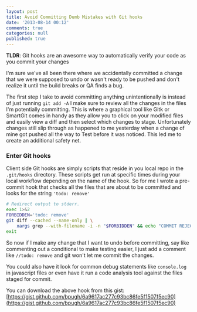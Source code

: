 ```yaml
---
layout: post
title: Avoid Committing Dumb Mistakes with Git hooks
date: '2013-08-14 00:12'
comments: true
categories: null
published: true
---
```

**TLDR**: Git hooks are an awesome way to automatically verify your code as you commit your changes

I'm sure we've all been there where we accidentally committed a change that we were supposed to undo or wasn't ready to be pushed and don't realize it until the build breaks or QA finds a bug.

The first step I take to avoid committing anything unintentionally is instead of just running `git add -A` I make sure to review all the changes in the files I'm potentially committing. This is where a graphical tool like Gitk or SmartGit comes in handy as they allow you to click on your modified files and easily view a diff and then select which changes to stage.
Unfortunately changes still slip through as happened to me yesterday when a change of mine got pushed all the way to Test before it was noticed. This led me to create an additional safety net.

### Enter Git hooks
Client side Git hooks are simply scripts that reside in you local repo in the `.git/hooks` directory. These scripts get run at specific times during your local workflow depending on the name of the hook. So for me I wrote a pre-commit hook that checks all the files that are about to be committed and looks for the string `'todo: remove'`
``` bash
# Redirect output to stderr.
exec 1>&2
FORBIDDEN='todo: remove'
git diff --cached --name-only | \
    xargs grep --with-filename -i -n "$FORBIDDEN" && echo "COMMIT REJECTED Found '$FORBIDDEN' references. Please remove them before commiting" && exit 1
exit
```
So now if I make any change that I want to undo before committing, say like commenting out a conditional to make testing easier, I just add a comment like `//todo: remove` and git won't let me commit the changes.

You could also have it look for common debug statements like `console.log` in javascript files or even have it run a code analysis tool against the files staged for commit.

You can download the above hook from this gist: [https://gist.github.com/bpugh/6a9617ac277c93bc86fe5f1507f5ec90](https://gist.github.com/bpugh/6a9617ac277c93bc86fe5f1507f5ec90) 